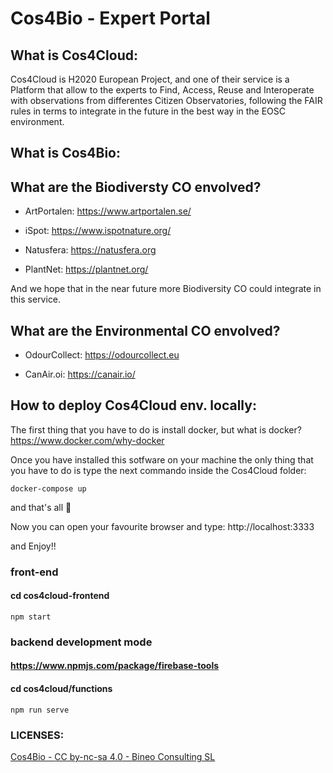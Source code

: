 # Cos4Bio - Expert Portal

## What is Cos4Cloud:

Cos4Cloud is H2020 European Project, and one of their service is a Platform that allow to the experts to Find, Access, Reuse and Interoperate with observations from differentes Citizen Observatories, following the FAIR rules in terms to integrate in the future in the best way in the EOSC environment. 

## What is Cos4Bio:

## What are the Biodiversty CO envolved?

- ArtPortalen: https://www.artportalen.se/

- iSpot: https://www.ispotnature.org/

- Natusfera: https://natusfera.org 

- PlantNet: https://plantnet.org/

And we hope that in the near future more Biodiversity CO could integrate in this service.

## What are the Environmental CO envolved?

- OdourCollect: https://odourcollect.eu

- CanAir.oi: https://canair.io/


## How to deploy Cos4Cloud env. locally:

The first thing that you have to do is install docker, but what is docker? https://www.docker.com/why-docker 

Once you have installed this sotfware on your machine the only thing that you have to do is type the next commando inside the Cos4Cloud folder:

```docker-compose up```

and that's all 🙌

Now you can open your favourite browser and type: http://localhost:3333

and Enjoy!!


### front-end
#### cd cos4cloud-frontend
```npm start```

### backend development mode
#### https://www.npmjs.com/package/firebase-tools
#### cd cos4cloud/functions
```npm run serve```

### LICENSES:

<a href="https://www.safecreative.org/work/2110259629728-cos4bio" target="_blank">
<span>Cos4Bio</span> -
<span>CC by-nc-sa 4.0</span> -
<span>Bineo Consulting SL</span>
</a>
